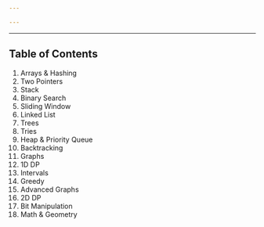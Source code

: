 ```yaml
---

---
```

---
## Table of Contents

1. Arrays & Hashing
2. Two Pointers
3. Stack
4. Binary Search
5. Sliding Window
6. Linked List
7. Trees
8. Tries
9. Heap & Priority Queue
10. Backtracking
11. Graphs
12. 1D DP
13. Intervals
14. Greedy
15. Advanced Graphs
16. 2D DP
17. Bit Manipulation
18. Math & Geometry
